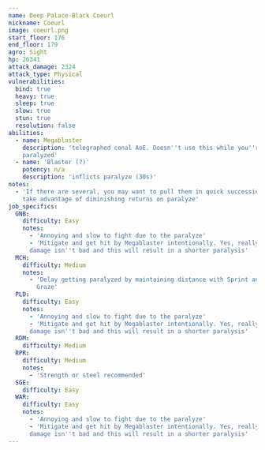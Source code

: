 ```yaml
---
name: Deep Palace Black Coeurl
nickname: Coeurl
image: coeurl.png
start_floor: 176
end_floor: 179
agro: Sight
hp: 26341
attack_damage: 2324
attack_type: Physical
vulnerabilities:
  bind: true
  heavy: true
  sleep: true
  slow: true
  stun: true
  resolution: false
abilities:
  - name: Megablaster
    description: 'telegraphed conal AoE. Doesn''t use this while you''re
    paralyzed'
  - name: 'Blaster (?)'
    potency: n/a
    description: 'inflicts paralyze (30s)'
notes:
  - 'If there are several, you may want to pull them in quick succession to
    take advantage of diminishing returns on paralyze'
job_specifics:
  GNB:
    difficulty: Easy
    notes:
      - 'Annoying and slow to fight due to the paralyze'
      - 'Mitigate and get hit by Megablaster intentionally. Yes, really! The
      damage isn''t bad and this will result in a shorter paralysis'
  MCH:
    difficulty: Medium
    notes:
      - 'Delay getting paralyzed by maintaining distance with Sprint and Leg
        Graze'
  PLD:
    difficulty: Easy
    notes:
      - 'Annoying and slow to fight due to the paralyze'
      - 'Mitigate and get hit by Megablaster intentionally. Yes, really! The
      damage isn''t bad and this will result in a shorter paralysis'
  RDM:
    difficulty: Medium
  RPR:
    difficulty: Medium
    notes:
      - 'Strength or steel recommended'
  SGE:
    difficulty: Easy
  WAR:
    difficulty: Easy
    notes:
      - 'Annoying and slow to fight due to the paralyze'
      - 'Mitigate and get hit by Megablaster intentionally. Yes, really! The
      damage isn''t bad and this will result in a shorter paralysis'
---
```

